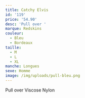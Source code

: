 ```yaml
---
title: Catchy Elvis
id: '119'
price: '54.90'
desc: 'Pull over '
marque: Redskins
couleur:
  - Bleu
  - Bordeaux
taille:
  - M
  - L
  - XL
manche: Longues
sexe: Homme
image: /img/uploads/pull-bleu.png
---
```

Pull over Viscose Nylon
